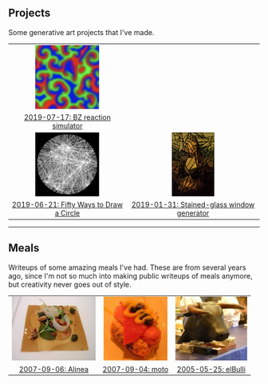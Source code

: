 <link href="main.css" rel="stylesheet">

## Projects

Some generative art projects that I've made.

| | |
|:---:|:---:|
| [![](projects/bz/icon.png)](projects/bz/) | |
| [2019-07-17: BZ reaction simulator](projects/bz/) | |
| [![](projects/50-circles/icon.png)](projects/50-circles/) | [![](projects/glass/icon.png)](projects/glass/) |
| [2019-06-21: Fifty Ways to Draw a Circle](projects/50-circles/) | [2019-01-31: Stained-glass window generator](projects/glass/) |

---

## Meals

Writeups of some amazing meals I've had. These are from several years ago,
since I'm not so much into making public writeups of meals anymore, but
creativity never goes out of style.

| | | |
|:---:|:---:|:---:|
| [![](meals/alinea/icon.jpg)](meals/alinea/) | [![](meals/moto/icon.jpg)](meals/moto/) | [![](meals/elbulli/icon.jpg)](meals/elbulli/) |
| [2007-09-06: Alinea](meals/alinea/) | [2007-09-04: moto](meals/moto/) | [2005-05-25: elBulli](meals/elbulli/) |

